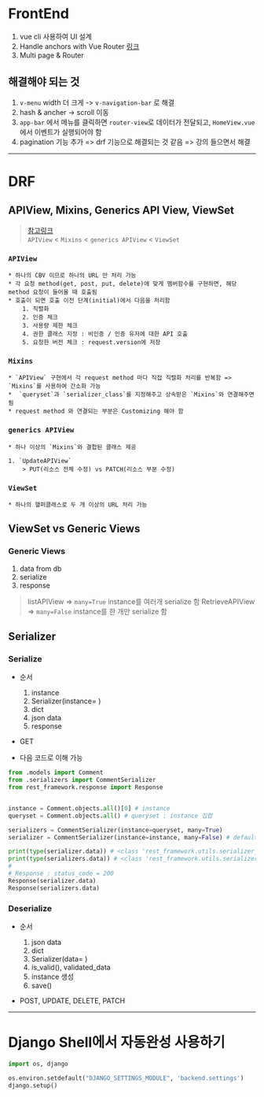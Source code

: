 # FrontEnd
1. vue cli 사용하여 UI 설계
2. Handle anchors with Vue Router [링크](https://stackoverflow.com/questions/45201014/how-to-handle-anchors-bookmarks-with-vue-router)
3. Multi page & Router

## 해결해야 되는 것
1. `v-menu` width 더 크게 -> `v-navigation-bar` 로 해결
2. hash & ancher -> scroll 이동
3. `app-bar` 에서 메뉴를 클릭하면 `router-view`로 데이터가 전달되고, `HomeView.vue`에서 이벤트가 실행되어야 함
4. pagination 기능 추가 => drf 기능으로 해결되는 것 같음 => 강의 들으면서 해결

*** 

# DRF
## APIView, Mixins, Generics API View, ViewSet  
> [참고링크](https://velog.io/@duo22088/DRF-APIView-Mixins-generics-APIView-ViewSet-%EC%97%90-%EB%8C%80%ED%95%B4%EC%84%9C)  
>`APIView` < `Mixins` < `generics APIView` < `ViewSet`
### `APIView`
    * 하나의 CBV 이므로 하나의 URL 만 처리 가능
    * 각 요청 method(get, post, put, delete)에 맞게 멤버함수를 구현하면, 해당 method 요청이 들어올 때 호출됨
    * 호출이 되면 호출 이전 단계(initial)에서 다음을 처리함
        1. 직렬화
        2. 인증 체크
        3. 사용량 제한 체크
        4. 권한 클래스 지정 : 비인증 / 인증 유저에 대한 API 호출
        5. 요청한 버전 체크 : request.version에 저장

### `Mixins`
    * `APIView` 구현에서 각 request method 마다 직접 직렬화 처리를 반복함 => `Mixins`를 사용하여 간소화 가능
    *  `queryset`과 `serializer_class`를 지정해주고 상속받은 `Mixins`와 연결해주면 됨
    * request method 와 연결되는 부분은 Customizing 해야 함

### `generics APIView`
    * 하나 이상의 `Mixins`와 결합된 클래스 제공

    1. `UpdateAPIView`
        > PUT(리소스 전체 수정) vs PATCH(리소스 부분 수정)


### `ViewSet`
    * 하나의 핼퍼클래스로 두 개 이상의 URL 처리 가능


## ViewSet vs Generic Views
### Generic Views
1. data from db
2. serialize
3. response
>listAPIView => `many=True` instance를 여러개 serialize 함
>RetrieveAPIView => `many=False` instance를 한 개만 serialize 함

## Serializer
### Serialize
* 순서
    1. instance
    2. Serializer(instance= )
    3. dict
    4. json data
    5. response

* GET

* 다음 코드로 이해 가능
```python
from .models import Comment
from .serializers import CommentSerializer
from rest_framework.response import Response


instance = Comment.objects.all()[0] # instance
queryset = Comment.objects.all() # queryset : instance 집합

serializers = CommentSerializer(instance=queryset, many=True)
serializer = CommentSerializer(instance=instance, many=False) # default

print(type(serializer.data)) # <class 'rest_framework.utils.serializer_helpers.ReturnList'>
print(type(serializers.data)) # <class 'rest_framework.utils.serializer_helpers.ReturnList'>
# 
# Response : status_code = 200
Response(serializer.data)
Response(serializers.data)


```
### Deserialize
* 순서
    1. json data
    2. dict
    3. Serializer(data= )
    4. is_valid(), validated_data
    5. instance 생성
    6. save()

* POST, UPDATE, DELETE, PATCH


***

# Django Shell에서 자동완성 사용하기
```python
import os, django

os.environ.setdefault("DJANGO_SETTINGS_MODULE", 'backend.settings')
django.setup()
```